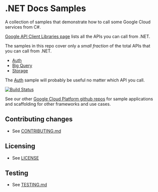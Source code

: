# .NET Docs Samples

A collection of samples that demonstrate how to call some
Google Cloud services from C#.

[Google API Client Libraries page](https://developers.google.com/api-client-library/dotnet/apis/)
lists all the APIs you can call from .NET.

The samples in this repo cover only a _small fraction_ of the total APIs that you can call from .NET.
 - [Auth](auth)
 - [Big Query](bigquery/api)
 - [Storage](storage/api)

The [Auth](auth) sample will probably be useful no matter which API you call.

[![Build Status](https://jenkins.on2flixcloud.tv/buildStatus/icon?job=csharp-doc-samples)](https://jenkins.on2flixcloud.tv/job/csharp-doc-samples/)

See our other [Google Cloud Platform github
repos](https://github.com/GoogleCloudPlatform) for sample applications and
scaffolding for other frameworks and use cases.

## Contributing changes

* See [CONTRIBUTING.md](CONTRIBUTING.md)

## Licensing

* See [LICENSE](LICENSE)

## Testing

* See [TESTING.md](TESTING.md)